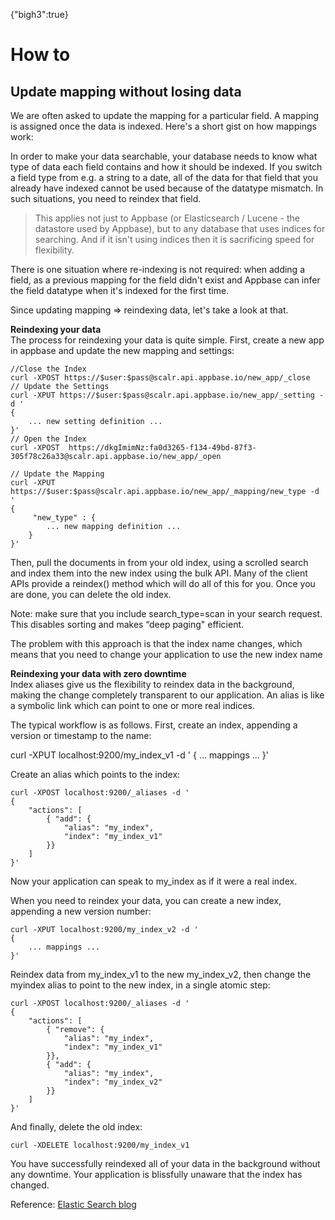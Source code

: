 {"bigh3":true}

# How to

## Update mapping without losing data

We are often asked to update the mapping for a particular field. A mapping is assigned once the data is indexed. Here's a short gist on how mappings work:

In order to make your data searchable, your database needs to know what type of data each field contains and how it should be indexed. If you switch a field type from e.g. a string to a date, all of the data for that field that you already have indexed cannot be used because of the datatype mismatch. In such situations, you need to reindex that field.

> This applies not just to Appbase (or Elasticsearch / Lucene - the datastore used by Appbase), but to any database that uses indices for searching. And if it isn't using indices then it is sacrificing speed for flexibility.

There is one situation where re-indexing is not required: when adding a field, as a previous mapping for the field didn't exist and Appbase can infer the field datatype when it's indexed for the first time.

Since updating mapping => reindexing data, let's take a look at that.

**Reindexing your data**    
The process for reindexing your data is quite simple. First, create a new app in appbase and update the new mapping and settings:  
	
	//Close the Index
	curl -XPOST https://$user:$pass@scalr.api.appbase.io/new_app/_close
	// Update the Settings
	curl -XPUT https://$user:$pass@scalr.api.appbase.io/new_app/_setting -d '
	{
	    ... new setting definition ...  
	}'
	// Open the Index
	curl -XPOST  https://dkgImimNz:fa0d3265-f134-49bd-87f3-305f78c26a33@scalr.api.appbase.io/new_app/_open	
	
	// Update the Mapping
	curl -XPUT https://$user:$pass@scalr.api.appbase.io/new_app/_mapping/new_type -d '
	{
	     "new_type" : {
			... new mapping definition ...	
	    }
	}'

Then, pull the documents in from your old index, using a scrolled search and index them into the new index using the bulk API. Many of the client APIs provide a reindex() method which will do all of this for you. Once you are done, you can delete the old index.

Note: make sure that you include search_type=scan in your search request. This disables sorting and makes “deep paging" efficient.

The problem with this approach is that the index name changes, which means that you need to change your application to use the new index name

**Reindexing your data with zero downtime**    
Index aliases give us the flexibility to reindex data in the background, making the change completely transparent to our application. An alias is like a symbolic link which can point to one or more real indices.

The typical workflow is as follows. First, create an index, appending a version or timestamp to the name:

  curl -XPUT localhost:9200/my_index_v1 -d '
  { 
	    ... mappings ... 
	}'

Create an alias which points to the index:

    curl -XPOST localhost:9200/_aliases -d '
    {
        "actions": [
            { "add": {
                "alias": "my_index",
                "index": "my_index_v1"
            }}
        ]
    }'

Now your application can speak to my_index as if it were a real index.

When you need to reindex your data, you can create a new index, appending a new version number:

    curl -XPUT localhost:9200/my_index_v2 -d '
    { 
	    ... mappings ...
	}'

Reindex data from my_index_v1 to the new my_index_v2, then change the myindex alias to point to the new index, in a single atomic step:

    curl -XPOST localhost:9200/_aliases -d '
    {
        "actions": [
            { "remove": {
                "alias": "my_index",
                "index": "my_index_v1"
            }},
            { "add": {
                "alias": "my_index",
                "index": "my_index_v2"
            }}
        ]
    }'

And finally, delete the old index:

    curl -XDELETE localhost:9200/my_index_v1

You have successfully reindexed all of your data in the background without any downtime. Your application is blissfully unaware that the index has changed.

Reference: [Elastic Search blog](https://www.elastic.co/blog/changing-mapping-with-zero-downtime)
